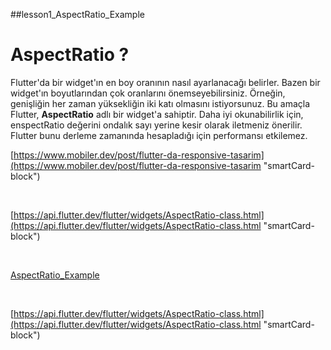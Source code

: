 ##lesson1_AspectRatio_Example

# AspectRatio ?

Flutter'da bir widget'ın en boy oranının nasıl ayarlanacağı belirler. Bazen bir widget'ın boyutlarından çok oranlarını önemseyebilirsiniz. Örneğin, genişliğin her zaman yüksekliğin iki katı olmasını istiyorsunuz. Bu amaçla Flutter, **AspectRatio** adlı bir widget'a sahiptir. Daha iyi okunabilirlik için, enspectRatio değerini ondalık sayı yerine kesir olarak iletmeniz önerilir. Flutter bunu derleme zamanında hesapladığı için performansı etkilemez.

[https://www.mobiler.dev/post/flutter-da-responsive-tasarim](https://www.mobiler.dev/post/flutter-da-responsive-tasarim "smartCard-block")

‌

[https://api.flutter.dev/flutter/widgets/AspectRatio-class.html](https://api.flutter.dev/flutter/widgets/AspectRatio-class.html "smartCard-block")

‌

[AspectRatio_Example](https://www.woolha.com/tutorials/flutter-using-aspectratio-widget-examples "‌")

‌

[https://api.flutter.dev/flutter/widgets/AspectRatio-class.html](https://api.flutter.dev/flutter/widgets/AspectRatio-class.html "smartCard-block")
